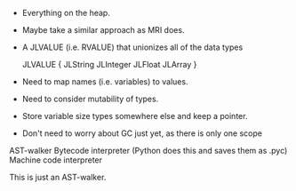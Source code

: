 - Everything on the heap.
- Maybe take a similar approach as MRI does.

- A JLVALUE (i.e. RVALUE) that unionizes all of the data types

    JLVALUE {
        JLString
        JLInteger
        JLFloat
        JLArray
    }

- Need to map names (i.e. variables) to values. 
- Need to consider mutability of types.
- Store variable size types somewhere else and keep a pointer.
- Don't need to worry about GC just yet, as there is only one scope

AST-walker
Bytecode interpreter (Python does this and saves them as .pyc)
Machine code interpreter

This is just an AST-walker.
